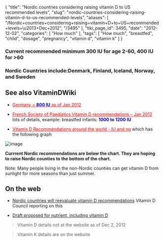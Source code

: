 {
    "title": "Nordic countries considering raising vitamin D to US recommended levels",
    "slug": "nordic-countries-considering-raising-vitamin-d-to-us-recommended-levels",
    "aliases": [
        "/Nordic+countries+considering+raising+vitamin+D+to+US+recommended+levels+\u2013+Dec+2012",
        "/3495"
    ],
    "tiki_page_id": 3495,
    "date": "2012-12-02",
    "categories": [
        "How much"
    ],
    "tags": [
        "How much",
        "breastfed",
        "child",
        "dosage",
        "pregnancy",
        "vitamin d",
        "vitamin k"
    ]
}


### Current recommended minimum  300 IU for age 2-60,  400 IU for >60

### Nordic Countries include:Denmark, Finland, Iceland, Norway,  and Sweden

## See also VitaminDWiki

* <a href="/posts/germany-span-stylecolor00f800-iuspan-as-of" style="color: red; text-decoration: underline;" title="This link has an unknown page_id: 2304">Germany =   **<span style="color:#00F;">800 IU</span>**   as of Jan 2012</a>

* <a href="/posts/french-society-of-paediatics-vitamin-d-recommendations" style="color: red; text-decoration: underline;" title="This link has an unknown page_id: 2359">French Society of Paediatics Vitamin D recommendations – Jan 2012</a> lots of details, example: breastfed infants:  **<span style="color:#00F;">1000 to 1200 IU</span>** 

* <a href="/posts/vitamin-d-recommendations-around-the-world-iu-and-ng" style="color: red; text-decoration: underline;" title="This link has an unknown page_id: 1293">Vitamin D Recommendations around the world - IU and ng</a> which has the following graph

<img src="/attachments/d3.mock.jpg" alt="image">

 **Currrent Nordic recommendations are below the chart. They are hoping to raise Nordic counties to the bottom of the chart.** 

Note: Many people living in the non-Nordic counties can get vitamin D from sunlight for more seasons than just summer.

## On the web

* [Nordic countries will reevaluate vitamin D recommendations](http://www.vitamindcouncil.org/index.aspx?o=3948&newsitem=227) Vitamin D Council reporting on this

* [Draft proposed for nutrient, including vitamin D](http://www.slv.se/en-gb/Startpage-NNR/)

> Vitamin D details not at the website as of Dec 2, 2012

> Vitamin K details are on the website